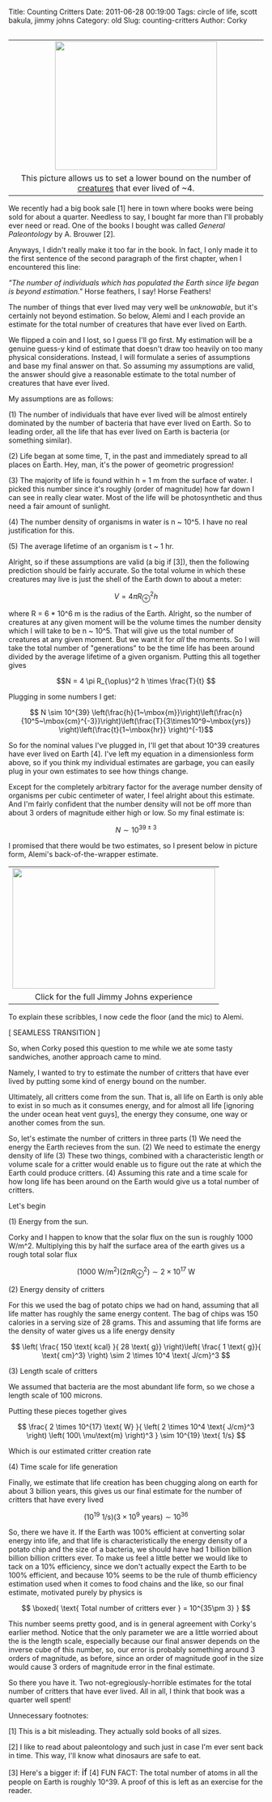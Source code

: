 Title: Counting Critters
Date: 2011-06-28 00:19:00
Tags: circle of life, scott bakula, jimmy johns
Category: old
Slug: counting-critters
Author: Corky

<table cellpadding="0" cellspacing="0" class="tr-caption-container" style="float: left; margin-right: 1em; text-align: left;"><tbody><tr><td style="text-align: center;"><a href="http://4.bp.blogspot.com/-H4DbCndvDRw/TgfuQZt7aJI/AAAAAAAAAM8/WLfVRd4USK8/s1600/marx_horse.jpg" imageanchor="1" style="clear: left; margin-bottom: 1em; margin-left: auto; margin-right: auto;"><img border="0" height="254" src="http://4.bp.blogspot.com/-H4DbCndvDRw/TgfuQZt7aJI/AAAAAAAAAM8/WLfVRd4USK8/s320/marx_horse.jpg" width="320" /></a></td></tr><tr><td class="tr-caption" style="text-align: center;">This picture allows us to set a lower bound on the number
of <a href="http://www.youtube.com/watch?v=9IrCgCKrv8U">creatures</a> that ever lived of ~4.</td></tr></tbody></table>We recently had a big book sale [1] here in town where books were being sold for about a quarter.  Needless to say, I bought far more than I'll probably ever need or read.  One of the books I bought was called <i>General Paleontology</i> by A. Brouwer [2].

Anyways, I didn't really make it too far in the book.  In fact, I only made it to the first sentence of the second paragraph of the first chapter, when I encountered this line:

<i>"The number of individuals which has populated the Earth since life began is beyond estimation."</i>
<i>
</i>
Horse feathers, I say!  Horse Feathers!

The number of things that ever lived may very well be <i>unknowable</i>, but it's certainly not beyond estimation.  So below, Alemi and I each provide an estimate for the total number of creatures that have ever lived on Earth.

<a name='more'></a>We flipped a coin and I lost, so I guess I'll go first.  My estimation will be a genuine guess-y kind of estimate that doesn't draw too heavily on too many physical considerations.  Instead, I will formulate a series of assumptions and base my final answer on that.  So assuming my assumptions are valid, the answer should give a reasonable estimate to the total number of creatures that have ever lived. 

My assumptions are as follows:

(1)  The number of individuals that have ever lived will be almost entirely dominated by the number of bacteria that have ever lived on Earth.  So to leading order, all the life that has ever lived on Earth is bacteria (or something similar).

(2)  Life began at some time, T, in the past and immediately spread to all places on Earth.  Hey, man, it's the power of geometric progression!

(3)  The majority of life is found within h = 1 m from the surface of water.  I picked this number since it's roughly (order of magnitude) how far down I can see in really clear water.  Most of the life will be photosynthetic and thus need a fair amount of sunlight.

(4)  The number density of organisms in water is  n ~ 10^5.  I have no real justification for this.

(5)  The average lifetime of an organism is t ~ 1 hr.

Alright, so if these assumptions are valid (a big if [3]), then the following prediction should be fairly accurate.  So the total volume in which these creatures may live is just the shell of the Earth down to about a meter:

$$ V = 4 \pi R_{\oplus}^2 h $$

where R = 6 * 10^6 m is the radius of the Earth.  Alright, so the number of creatures at any given moment will be the volume times the number density which I will take to be n ~ 10^5.  That will give us the total number of creatures at any given moment.  But we want it for <i>all</i> the moments.  So I will take the total number of "generations" to be the time life has been around divided by the average lifetime of a given organism.  Putting this all together gives

$$N = 4 \pi R_{\oplus}^2 h \times \frac{T}{t} $$

Plugging in some numbers I get:

$$ N \sim 10^{39} \left(\frac{h}{1~\mbox{m}}\right)\left(\frac{n}{10^5~\mbox{cm}^{-3}}\right)\left(\frac{T}{3\times10^9~\mbox{yrs}} \right)\left(\frac{t}{1~\mbox{hr}} \right)^{-1}$$

So for the nominal values I've plugged in, I'll get that about 10^39 creatures have ever lived on Earth [4].  I've left my equation in a dimensionless form above, so if you think my individual estimates are garbage, you can easily plug in your own estimates to see how things change. 

Except for the completely arbitrary factor for the average number density of organisms per cubic centimeter of water, I feel alright about this estimate.  And I'm fairly confident that the number density will not be off more than about 3 orders of magnitude either high or low.  So my final estimate is:

$$ N \sim 10^{39 \pm 3} $$

I promised that there would be two estimates, so I present below in picture form, Alemi's back-of-the-wrapper estimate.
<table align="center" cellpadding="0" cellspacing="0" class="tr-caption-container" style="margin-left: auto; margin-right: auto; text-align: center;"><tbody><tr><td style="text-align: center;"><a href="http://2.bp.blogspot.com/-Eq37GVo3d8A/TggHx19J1pI/AAAAAAAAANA/Y0H3DTVb2so/s1600/jj_phys.jpg" imageanchor="1" style="margin-left: auto; margin-right: auto;"><img border="0" height="238" src="http://2.bp.blogspot.com/-Eq37GVo3d8A/TggHx19J1pI/AAAAAAAAANA/Y0H3DTVb2so/s400/jj_phys.jpg" width="400" /></a></td></tr><tr><td class="tr-caption" style="text-align: center;">Click for the full Jimmy Johns experience</td></tr></tbody></table>To explain these scribbles, I now cede the floor (and the mic) to Alemi. 

[ SEAMLESS TRANSITION ]

So, when Corky posed this question to me while we ate some tasty sandwiches, another approach came to mind.  

Namely, I wanted to try to estimate the number of critters that have ever lived by putting some kind of energy bound on the number.

Ultimately, all critters come from the sun.  That is, all life on Earth is only able to exist in so much as it consumes energy, and for almost all life [ignoring the under ocean heat vent guys], the energy they consume, one way or another comes from the sun.

So, let's estimate the number of critters in three parts (1) We need the energy the Earth recieves from the sun.  (2) We need to estimate the energy density of life (3) These two things, combined with a characteristic length or volume scale for a critter would enable us to figure out the rate at which the Earth could produce critters. (4) Assuming this rate and a time scale for how long life has been around on the Earth would give us a total number of critters.

Let's begin

(1) Energy from the sun.

Corky and I happen to know that the solar flux on the sun is roughly 1000 W/m^2.  Multiplying this by half the surface area of the earth gives us a rough total solar flux

$$ (1000 \text{ W/m}^2) ( 2\pi R_{\oplus}^2) \sim 2 \times 10^{17} \text{ W} $$

(2) Energy density of critters

For this we used the bag of potato chips we had on hand, assuming that all life matter has roughly the same energy content.  The bag of chips was 150 calories in a serving size of 28 grams.  This and assuming that life forms are the density of water gives us a life energy density

$$  \left( \frac{ 150 \text{ kcal} }{ 28 \text{ g}} \right)\left( \frac{ 1 \text{ g}}{ \text{ cm}^3} \right)  \sim  2 \times 10^4 \text{ J/cm}^3  $$


(3) Length scale of critters

We assumed that bacteria are the most abundant life form, so we chose a length scale of 100 microns.


Putting these pieces together gives

$$ \frac{ 2 \times 10^{17} \text{ W} }{ \left(  2 \times 10^4 \text{ J/cm}^3 \right) \left( 100\ \mu\text{m} \right)^3 }  \sim 10^{19} \text{ 1/s}  $$

Which is our estimated critter creation rate

(4) Time scale for life generation

Finally, we estimate that life creation has been chugging along on earth for about 3 billion years, this gives us our final estimate for the number of critters that have every lived

$$  \left(  10^{19} \text{ 1/s} \right) \left( 3 \times 10^9 \text{ years} \right) \sim 10^{36} $$

So, there we have it.  If the Earth was 100% efficient at converting solar energy into life, and that life is characteristically the energy density of a potato chip and the size of a bacteria, we should have had 1 billion billion billion billion critters ever.  To make us feel a little better we would like to tack on a 10% efficiency, since we don't actually expect the Earth to be 100% efficient, and because 10% seems to be the rule of thumb efficiency estimation used when it comes to food chains and the like, so our final estimate, motivated purely by physics is

$$ \boxed{ \text{ Total number of critters ever } = 10^{35\pm 3} } $$

This number seems pretty good, and is in general agreement with Corky's earlier method.  Notice that the only parameter we are a little worried about the is the length scale, especially because our final answer depends on the inverse cube of this number, so, our error is probably something around 3 orders of magnitude, as before, since an order of magnitude goof in the size would cause 3 orders of magnitude error in the final estimate.

So there you have it.  Two not-egregiously-horrible estimates for the total number of critters that have ever lived.  All in all, I think that book was a quarter well spent!



Unnecessary footnotes:

[1]  This is a bit misleading.  They actually sold books of all sizes.

[2]  I like to read about paleontology and such just in case I'm ever sent back in time.  This way, I'll know what dinosaurs are safe to eat.

[3]  Here's a bigger if:  <span class="Apple-style-span" style="font-size: large;">if</span>
<span class="Apple-style-span" style="font-size: large;">
</span>
[4]  FUN FACT:  The total number of atoms in all the people on Earth is roughly 10^39.  A proof of this is left as an exercise for the reader.
<span class="Apple-style-span" style="font-size: large;">
</span>

